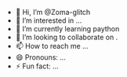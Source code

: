- 👋 Hi, I’m @Zoma-glitch
- 👀 I’m interested in ...
- 🌱 I’m currently learning paython
- 💞️ I’m looking to collaborate on .
- 📫 How to reach me ...
- 😄 Pronouns: ...
- ⚡ Fun fact: ...

<!---
Zoma-glitch/Zoma-glitch is a ✨ special ✨ repository because its `README.md` (this file) appears on your GitHub profile.
You can click the Preview link to take a look at your changes.
--->
